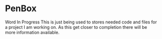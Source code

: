 # PenBox
Word In Progress
This is just being used to stores needed code and files for a project I am working on. As this get closer to completion there will be more information available. 
